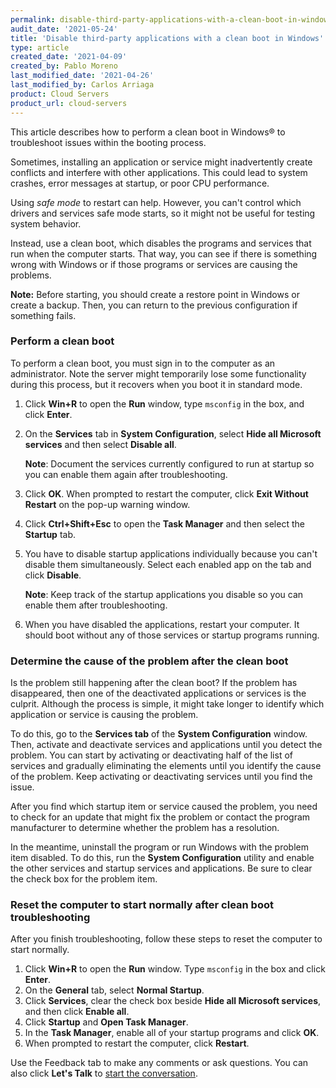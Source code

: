 ```yaml
---
permalink: disable-third-party-applications-with-a-clean-boot-in-windows/
audit_date: '2021-05-24'
title: 'Disable third-party applications with a clean boot in Windows'
type: article
created_date: '2021-04-09'
created_by: Pablo Moreno
last_modified_date: '2021-04-26'
last_modified_by: Carlos Arriaga
product: Cloud Servers
product_url: cloud-servers
---
```


This article describes how to perform a clean boot in Windows&reg; to troubleshoot
issues within the booting process.

Sometimes, installing an application or service might inadvertently create conflicts
and interfere with other applications. This could lead to system crashes, error
messages at startup, or poor CPU performance.

Using *safe mode* to restart can help. However, you can't control which drivers and
services safe mode starts, so it might not be useful for testing system behavior.

Instead, use a clean boot, which disables the programs and services that run when
the computer starts. That way, you can see if there is something wrong with Windows
or if those programs or services are causing the problems.

**Note:** Before starting, you should create a restore point in Windows or create
a backup. Then, you can return to the previous configuration if something fails.

### Perform a clean boot

To perform a clean boot, you must sign in to the computer as an administrator. Note
the server might temporarily lose some functionality during this process, but it
recovers when you boot it in standard mode.

1. Click **Win+R** to open the **Run** window, type `msconfig` in the box, and
   click **Enter**.

2. On the **Services** tab in **System Configuration**, select
   **Hide all Microsoft services** and then select **Disable all**.

   **Note**: Document the services currently configured to run at startup
   so you can enable them again after troubleshooting.

3. Click **OK**. When prompted to restart the computer, click
   **Exit Without Restart** on the pop-up warning window.

4. Click **Ctrl+Shift+Esc** to open the **Task Manager** and then select
   the **Startup** tab.

5. You have to disable startup applications individually because you can't
   disable them simultaneously. Select each enabled app on the tab and click
   **Disable**.

   **Note**: Keep track of the startup applications you disable so you
   can enable them after troubleshooting.

6. When you have disabled the applications, restart your computer. It should
   boot without any of those services or startup programs running.

### Determine the cause of the problem after the clean boot

Is the problem still happening after the clean boot? If the problem has disappeared,
then one of the deactivated applications or services is the culprit. Although the
process is simple, it might take longer to identify which application or service
is causing the problem.

To do this, go to the **Services tab** of the **System Configuration** window. Then,
activate and deactivate services and applications until you detect the problem. You
can start by activating or deactivating half of the list of services and gradually
eliminating the elements until you identify the cause of the problem. Keep
activating or deactivating services until you find the issue.

After you find which startup item or service caused the problem, you need to check
for an update that might fix the problem or contact the program manufacturer to
determine whether the problem has a resolution.

In the meantime, uninstall the program or run Windows with the problem item disabled.
To do this, run the **System Configuration** utility and enable the other services and
startup services and applications.  Be sure to clear the check box for the problem item.

### Reset the computer to start normally after clean boot troubleshooting

After you finish troubleshooting, follow these steps to reset the computer to start normally. 

1. Click **Win+R** to open the **Run** window. Type `msconfig` in the box and click **Enter**.
2. On the **General** tab, select **Normal Startup**.
3. Click **Services**, clear the check box beside **Hide all Microsoft services**, and
   then click **Enable all**.
4. Click **Startup** and **Open Task Manager**.
5. In the **Task Manager**, enable all of your startup programs and click **OK**.
6. When prompted to restart the computer, click **Restart**.

Use the Feedback tab to make any comments or ask questions. You can also click
**Let's Talk** to [start the conversation](https://www.rackspace.com/). 
